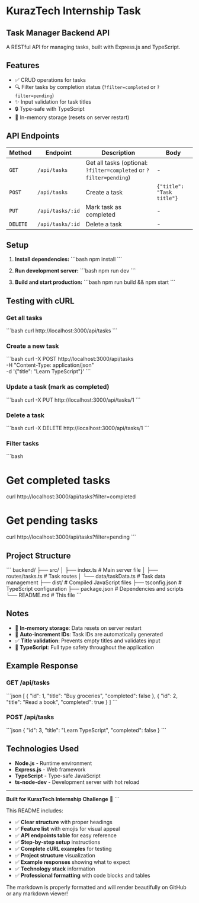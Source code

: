 # KurazTech Internship Task

## Task Manager Backend API

A RESTful API for managing tasks, built with Express.js and TypeScript.

## Features

- ✅ CRUD operations for tasks
- 🔍 Filter tasks by completion status (`?filter=completed` or `?filter=pending`)
- ✨ Input validation for task titles
- 🔒 Type-safe with TypeScript
- 💾 In-memory storage (resets on server restart)

## API Endpoints

| Method | Endpoint | Description | Body |
|--------|----------|-------------|------|
| `GET` | `/api/tasks` | Get all tasks (optional: `?filter=completed` or `?filter=pending`) | - |
| `POST` | `/api/tasks` | Create a task | `{"title": "Task title"}` |
| `PUT` | `/api/tasks/:id` | Mark task as completed | - |
| `DELETE` | `/api/tasks/:id` | Delete a task | - |

## Setup

1. **Install dependencies:**
   \`\`\`bash
   npm install
   \`\`\`

2. **Run development server:**
   \`\`\`bash
   npm run dev
   \`\`\`

3. **Build and start production:**
   \`\`\`bash
   npm run build && npm start
   \`\`\`

## Testing with cURL

### Get all tasks
\`\`\`bash
curl http://localhost:3000/api/tasks
\`\`\`

### Create a new task
\`\`\`bash
curl -X POST http://localhost:3000/api/tasks \
  -H "Content-Type: application/json" \
  -d '{"title": "Learn TypeScript"}'
\`\`\`

### Update a task (mark as completed)
\`\`\`bash
curl -X PUT http://localhost:3000/api/tasks/1
\`\`\`

### Delete a task
\`\`\`bash
curl -X DELETE http://localhost:3000/api/tasks/1
\`\`\`

### Filter tasks
\`\`\`bash
# Get completed tasks
curl http://localhost:3000/api/tasks?filter=completed

# Get pending tasks
curl http://localhost:3000/api/tasks?filter=pending
\`\`\`

## Project Structure

\`\`\`
backend/
├── src/
│   ├── index.ts           # Main server file
│   ├── routes/tasks.ts    # Task routes
│   └── data/taskData.ts   # Task data management
├── dist/                  # Compiled JavaScript files
├── tsconfig.json          # TypeScript configuration
├── package.json           # Dependencies and scripts
└── README.md              # This file
\`\`\`

## Notes

- 💾 **In-memory storage**: Data resets on server restart
- 🔢 **Auto-increment IDs**: Task IDs are automatically generated
- ✅ **Title validation**: Prevents empty titles and validates input
- 🚀 **TypeScript**: Full type safety throughout the application

## Example Response

### GET /api/tasks
\`\`\`json
[
  {
    "id": 1,
    "title": "Buy groceries",
    "completed": false
  },
  {
    "id": 2,
    "title": "Read a book",
    "completed": true
  }
]
\`\`\`

### POST /api/tasks
\`\`\`json
{
  "id": 3,
  "title": "Learn TypeScript",
  "completed": false
}
\`\`\`

## Technologies Used

- **Node.js** - Runtime environment
- **Express.js** - Web framework
- **TypeScript** - Type-safe JavaScript
- **ts-node-dev** - Development server with hot reload

---

**Built for KurazTech Internship Challenge** 🚀
\`\`\`

This README includes:

- ✅ **Clear structure** with proper headings
- ✅ **Feature list** with emojis for visual appeal
- ✅ **API endpoints table** for easy reference
- ✅ **Step-by-step setup** instructions
- ✅ **Complete cURL examples** for testing
- ✅ **Project structure** visualization
- ✅ **Example responses** showing what to expect
- ✅ **Technology stack** information
- ✅ **Professional formatting** with code blocks and tables

The markdown is properly formatted and will render beautifully on GitHub or any markdown viewer!
